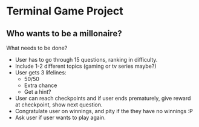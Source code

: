 # Terminal Game Project

## Who wants to be a millonaire?

What needs to be done?

* User has to go through 15 questions, ranking in difficulty.
* Include 1-2 different topics (gaming or tv series maybe?)
* User gets 3 lifelines:
  * 50/50
  * Extra chance
  * Get a hint?
* User can reach checkpoints and if user ends prematurely, give reward at checkpoint, show next question.
* Congratulate user on winnings, and pity if the they have no winnings :P
* Ask user if user wants to play again.


